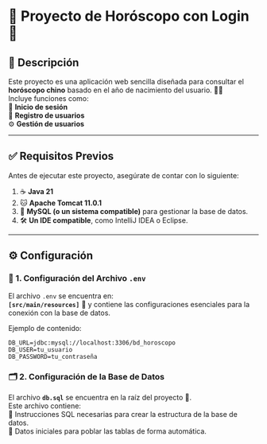 # 🌟 Proyecto de Horóscopo con Login 🌟

## 📝 Descripción

Este proyecto es una aplicación web sencilla diseñada para consultar el **horóscopo chino** basado en el año de nacimiento del usuario. 🐲✨  
Incluye funciones como:  
🔐 **Inicio de sesión**  
📝 **Registro de usuarios**  
⚙️ **Gestión de usuarios**

---

## ✅ Requisitos Previos

Antes de ejecutar este proyecto, asegúrate de contar con lo siguiente:  

1. ☕ **Java 21**  
2. 🐱 **Apache Tomcat 11.0.1**  
3. 🐬 **MySQL (o un sistema compatible)** para gestionar la base de datos.  
4. 🛠️ **Un IDE compatible**, como IntelliJ IDEA o Eclipse.  

---

## ⚙️ Configuración

### 📂 1. Configuración del Archivo `.env`  

El archivo `.env` se encuentra en:  
**`[src/main/resources]`** 📁 y contiene las configuraciones esenciales para la conexión con la base de datos.  

Ejemplo de contenido:  

```env
DB_URL=jdbc:mysql://localhost:3306/bd_horoscopo  
DB_USER=tu_usuario  
DB_PASSWORD=tu_contraseña
```
  ### 🗂️ 2. Configuración de la Base de Datos  

El archivo **`db.sql`** se encuentra en la raíz del proyecto 📌.  
Este archivo contiene:  
🔸 Instrucciones SQL necesarias para crear la estructura de la base de datos.  
🔸 Datos iniciales para poblar las tablas de forma automática.  

